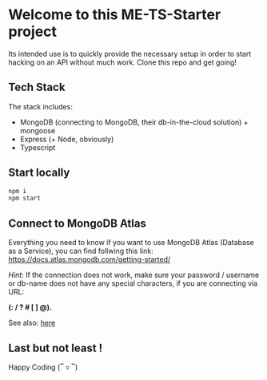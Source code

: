 # Welcome to this ME-TS-Starter project

Its intended use is to quickly provide the necessary setup in order to start hacking on an API without much work. Clone this repo and get going!

## Tech Stack

The stack includes:

- MongoDB (connecting to MongoDB, their db-in-the-cloud solution) + mongoose
- Express (+ Node, obviously)
- Typescript

## Start locally

```sh
npm i
npm start
```

## Connect to MongoDB Atlas

Everything you need to know if you want to use MongoDB Atlas (Database as a Service), you can find follwing this link:
https://docs.atlas.mongodb.com/getting-started/

*Hint*: If the connection does not work, make sure your password / username or db-name does not have any special characters, if you are connecting via URL:

**(: / ? # [ ] @).**

See also: [here](https://docs.atlas.mongodb.com/troubleshoot-connection/#special-characters-in-connection-string-password)


## Last but not least !

Happy Coding (‾ ▿ ‾)

